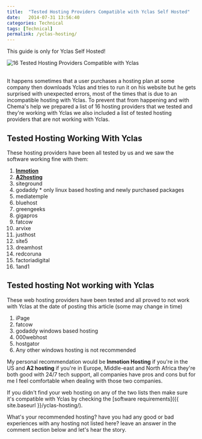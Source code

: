```yaml
---
title:  "Tested Hosting Providers Compatible with Yclas Self Hosted"
date:   2014-07-31 13:56:40
categories: Technical
tags: [Technical]
permalink: /yclas-hosting/
---
```

<div class="alert alert-warning">
<strong><i class="glyphicon glyphicon-warning-sign"></i> </strong> This guide is only for Yclas Self Hosted!
</div>

![16 Tested Hosting Providers Compatible with Yclas](//open-classifieds.com/wp-content/uploads/2014/07/624x468xinternet-295264_1280-624x468.png.pagespeed.ic.zoiyEiNWzT.png)

<br>
It happens sometimes that a user purchases a hosting plan at some company then downloads Yclas and tries to run it on his website but he gets surprised with unexpected errors, most of the times that is due to an incompatible hosting with Yclas. To prevent that from happening and with Chema's help we prepared a list of 16 hosting providers that we tested and they're working with Yclas we also included a list of tested hosting providers that are not working with Yclas.

## Tested Hosting Working With Yclas

These hosting providers have been all tested by us and we saw the software working fine with them:

1. **[Inmotion](https://secure1.inmotionhosting.com/cgi-bin/gby/clickthru.cgi?id=chema&page=7&campaign=blog_post)**
2. **[A2hosting](https://partners.a2hosting.com/solutions.php?id=4636)**
3. siteground
4. godaddy * only linux based hosting and newly purchased packages
5. mediatemple
6. bluehost
7. greengeeks
8. gigapros
9. fatcow
10. arvixe
11. justhost
12. site5
13. dreamhost
14. redcoruna
15. factoriadigital
16. 1and1

## Tested hosting Not working with Yclas

These web hosting providers have been tested and all proved to not work with Yclas at the date of posting this article (some may change in time)

1. iPage
2. fatcow
3. godaddy windows based hosting
4. 000webhost
5. hostgator
6. Any other windows hosting is not recommended

My personal recommendation would be **Inmotion Hosting** if you're in the US and **A2 hosting** if you're in Europe, Middle-east and North Africa they're both good with 24/7 tech support, all companies have pros and cons but for me I feel comfortable when dealing with those two companies.

If you didn't find your web hosting on any of the two lists then make sure it's compatible with Yclas by checking the [software requirements]({{ site.baseurl }}/yclas-hosting/).

What's your recommended hosting? have you had any good or bad experiences with any hosting not listed here? leave an answer in the comment section below and let's hear the story.

